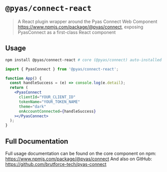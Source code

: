 # `@pyas/connect-react`

> A React plugin wrapper around the Pyas Connect Web Component <https://www.npmjs.com/package/@pyas/connect>, exposing PyasConnect as a first-class React component

## Usage

```bash
npm install @pyas/connect-react # core (@pyas/connect) auto-installed
```
```jsx
import { PyasConnect } from '@pyas/connect-react';

function App() {
  const handleSuccess = (e) => console.log(e.detail);
  return (
    <PyasConnect
      clientId="YOUR_CLIENT_ID"
      tokenName="YOUR_TOKEN_NAME"
      theme="dark"
      onAccountConnected={handleSuccess}
    ></PyasConnect>
  );
}
```
## Full Documentation
Full usage documentation can be found on the core component on npm: <https://www.npmjs.com/package/@pyas/connect>
And also on GitHub: <https://github.com/brutforce-tech/pyas-connect>